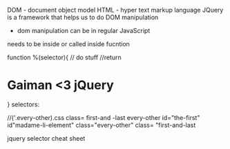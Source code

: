 DOM - document object model 
HTML - hyper text markup language
JQuery is a framework that helps us to do DOM manipulation
- dom manipulation can be in regular JavaScript 

needs to be inside or called inside fucntion


function %(selector){
    // do stuff 
    //return <h1>Gaiman <3 jQuery </h1>
} 
selectors:

//('.every-other).css
class= first-and -last every-other
id="the-first"
id"madame-li-element"
class="every-other"
class= "first-and-last 


jquery selector cheat sheet
